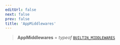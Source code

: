```yaml
---
editUrl: false
next: false
prev: false
title: 'AppMiddlewares'
---
```


> **AppMiddlewares** = _typeof_ [`BUILTIN_MIDDLEWARES`](/api/other/builtin_middlewares/)

